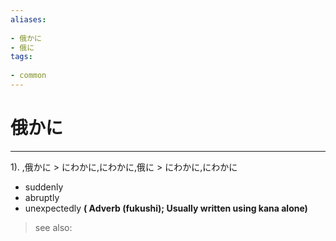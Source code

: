 ```yaml
---
aliases:
    
- 俄かに
- 俄に
tags:
    
- common
---
```


# 俄かに
---
1).
,俄かに > にわかに,にわかに,俄に > にわかに,にわかに

- suddenly
- abruptly
- unexpectedly
**( Adverb (fukushi); Usually written using kana alone)**
> see also: 
            